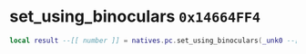 # set_using_binoculars `0x14664FF4`

```lua
local result --[[ number ]] = natives.pc.set_using_binoculars(_unk0 --[[ number ]])
```